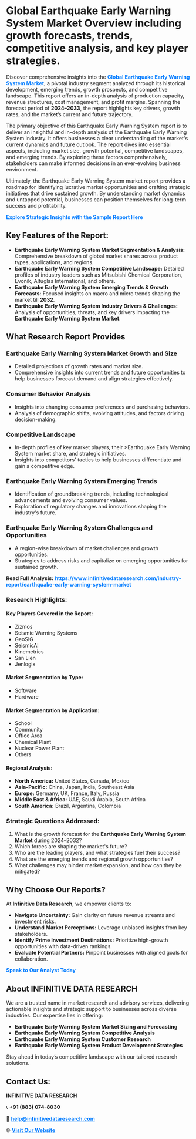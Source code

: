 <h1>Global Earthquake Early Warning System Market Overview including growth forecasts, trends, competitive analysis, and key player strategies.</h1>
<p>
Discover comprehensive insights into the 
<a href="https://www.infinitivedataresearch.com/industry-report/earthquake-early-warning-system-market" rel="dofollow" style="color: #007BFF; text-decoration: none;"><strong>Global Earthquake Early Warning System Market</strong></a>, a pivotal industry segment analyzed through its historical development, emerging trends, growth prospects, and competitive landscape. This report offers an in-depth analysis of production capacity, revenue structures, cost management, and profit margins. Spanning the forecast period of <strong>2024–2033</strong>, the report highlights key drivers, growth rates, and the market’s current and future trajectory.
</p>
<p>
The primary objective of this Earthquake Early Warning System report is to deliver an insightful and in-depth analysis of the Earthquake Early Warning System industry. It offers businesses a clear understanding of the market's current dynamics and future outlook. The report dives into essential aspects, including market size, growth potential, competitive landscapes, and emerging trends. By exploring these factors comprehensively, stakeholders can make informed decisions in an ever-evolving business environment.
</p>
<p>
Ultimately, the Earthquake Early Warning System market report provides a roadmap for identifying lucrative market opportunities and crafting strategic initiatives that drive sustained growth. By understanding market dynamics and untapped potential, businesses can position themselves for long-term success and profitability.
</p>
<p>
<a href="https://www.infinitivedataresearch.com/request-sample/reportId=106379" style="color: #007BFF; text-decoration: none;"><strong>Explore Strategic Insights with the Sample Report Here</strong></a>
</p>

<h2>Key Features of the Report:</h2>
<ul>
<li><strong>Earthquake Early Warning System Market Segmentation & Analysis:</strong> Comprehensive breakdown of global market shares across product types, applications, and regions.</li>
<li><strong>Earthquake Early Warning System Competitive Landscape:</strong> Detailed profiles of industry leaders such as Mitsubishi Chemical Corporation, Evonik, Altuglas International, and others.</li>
<li><strong>Earthquake Early Warning System Emerging Trends & Growth Forecasts:</strong> Focused insights on macro and micro trends shaping the market till <strong>2032</strong>.</li>
<li><strong>Earthquake Early Warning System Industry Drivers & Challenges:</strong> Analysis of opportunities, threats, and key drivers impacting the <strong>Earthquake Early Warning System Market</strong>.</li>
</ul>

<h2>What Research Report Provides</h2>
<h3>Earthquake Early Warning System Market Growth and Size</h3>
<ul>
<li>Detailed projections of growth rates and market size.</li>
<li>Comprehensive insights into current trends and future opportunities to help businesses forecast demand and align strategies effectively.</li>
</ul>

<h3>Consumer Behavior Analysis</h3>
<ul>
<li>Insights into changing consumer preferences and purchasing behaviors.</li>
<li>Analysis of demographic shifts, evolving attitudes, and factors driving decision-making.</li>
</ul>

<h3>Competitive Landscape</h3>
<ul>
<li>In-depth profiles of key market players, their >Earthquake Early Warning System market share, and strategic initiatives.</li>
<li>Insights into competitors' tactics to help businesses differentiate and gain a competitive edge.</li>
</ul>

<h3>Earthquake Early Warning System Emerging Trends</h3>
<ul>
<li>Identification of groundbreaking trends, including technological advancements and evolving consumer values.</li>
<li>Exploration of regulatory changes and innovations shaping the industry's future.</li>
</ul>

<h3>Earthquake Early Warning System Challenges and Opportunities</h3>
<ul>
<li>A region-wise breakdown of market challenges and growth opportunities.</li>
<li>Strategies to address risks and capitalize on emerging opportunities for sustained growth.</li>
</ul>
<p><strong>Read Full Analysis:</strong> <a href="https://www.infinitivedataresearch.com/industry-report/earthquake-early-warning-system-market" rel="dofollow" style="color: #007BFF; text-decoration: none;"><strong>https://www.infinitivedataresearch.com/industry-report/earthquake-early-warning-system-market</strong></a></p>
<h3>Research Highlights:</h3>
<h4>Key Players Covered in the Report:</h4>
<ul><li>Zizmos</li><li>Seismic Warning Systems</li><li>GeoSIG</li><li>SeismicAI</li><li>Kinemetrics</li><li>San Lien</li><li>Jenlogix</li></ul>
<h4>Market Segmentation by Type:</h4>
<ul><li>Software</li><li>Hardware</li></ul>
<h4>Market Segmentation by Application:</h4>
<ul><li>School</li><li>Community</li><li>Office Area</li><li>Chemical Plant</li><li>Nuclear Power Plant</li><li>Others</li></ul>

<h4>Regional Analysis:</h4>
<ul>
<li><strong>North America:</strong> United States, Canada, Mexico</li>
<li><strong>Asia-Pacific:</strong> China, Japan, India, Southeast Asia</li>
<li><strong>Europe:</strong> Germany, UK, France, Italy, Russia</li>
<li><strong>Middle East & Africa:</strong> UAE, Saudi Arabia, South Africa</li>
<li><strong>South America:</strong> Brazil, Argentina, Colombia</li>
</ul>

<h3>Strategic Questions Addressed:</h3>
<ol>
<li>What is the growth forecast for the <strong>Earthquake Early Warning System Market</strong> during 2024–2032?</li>
<li>Which forces are shaping the market's future?</li>
<li>Who are the leading players, and what strategies fuel their success?</li>
<li>What are the emerging trends and regional growth opportunities?</li>
<li>What challenges may hinder market expansion, and how can they be mitigated?</li>
</ol>

<h2>Why Choose Our Reports?</h2>
<p>At <strong>Infinitive Data Research</strong>, we empower clients to:</p>
<ul>
<li><strong>Navigate Uncertainty:</strong> Gain clarity on future revenue streams and investment risks.</li>
<li><strong>Understand Market Perceptions:</strong> Leverage unbiased insights from key stakeholders.</li>
<li><strong>Identify Prime Investment Destinations:</strong> Prioritize high-growth opportunities with data-driven rankings.</li>
<li><strong>Evaluate Potential Partners:</strong> Pinpoint businesses with aligned goals for collaboration.</li>
</ul>
<p><a href="https://www.infinitivedataresearch.com/industry-report/earthquake-early-warning-system-market" rel="dofollow" style="color: #007BFF; text-decoration: none;"><strong>Speak to Our Analyst Today</strong></a></p>

<h2>About INFINITIVE DATA RESEARCH</h2>
<p>We are a trusted name in market research and advisory services, delivering actionable insights and strategic support to businesses across diverse industries. Our expertise lies in offering:</p>
<ul>
<li><strong>Earthquake Early Warning System Market Sizing and Forecasting</strong></li>
<li><strong>Earthquake Early Warning System Competitive Analysis</strong></li>
<li><strong>Earthquake Early Warning System Customer Research</strong></li>
<li><strong>Earthquake Early Warning System Product Development Strategies</strong></li>
</ul>
<p>Stay ahead in today’s competitive landscape with our tailored research solutions.</p>

<h2>Contact Us:</h2>
<p><strong>INFINITIVE DATA RESEARCH</strong></p>
<p>📞 <strong>+91 (883) 074-8030</strong></p>
<p>📧 <strong><a href="mailto:help@infinitivedataresearch.com" style="color: #007BFF;">help@infinitivedataresearch.com</a></strong></p>
<p>🌐 <strong><a href="https://www.infinitivedataresearch.com" rel="dofollow" style="color: #007BFF;">Visit Our Website</a></strong></p>